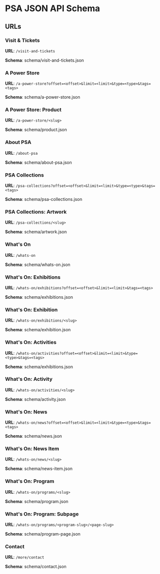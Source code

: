 # PSA JSON API Schema

## URLs

### Visit & Tickets

**URL**: `/visit-and-tickets`
   
**Schema**: schema/visit-and-tickets.json

### A Power Store

**URL**: `/a-power-store?offset=<offset>&limit=<limit>&type=<type>&tags=<tags>`

**Schema**: schema/a-power-store.json

### A Power Store: Product

**URL**: `/a-power-store/<slug>`

**Schema**: schema/product.json

### About PSA

**URL**: `/about-psa`

**Schema**: schema/about-psa.json

### PSA Collections

**URL**: `/psa-collections?offset=<offset>&limit=<limit>&type=<type>&tags=<tags>`

**Schema**: schema/psa-collections.json

### PSA Collections: Artwork

**URL**: `/psa-collections/<slug>`

**Schema**: schema/artwork.json

### What's On

**URL**: `/whats-on`

**Schema**: schema/whats-on.json

### What's On: Exhibitions

**URL**: `/whats-on/exhibitions?offset=<offset>&limit=<limit>&tags=<tags>`

**Schema**: schema/exhibitions.json

### What's On: Exhibition

**URL**: `/whats-on/exhibitions/<slug>`

**Schema**: schema/exhibition.json

### What's On: Activities

**URL**: `/whats-on/activities?offset=<offset>&limit=<limit>&type=<type>&tags=<tags>`

**Schema**: schema/exhibitions.json

### What's On: Activity

**URL**: `/whats-on/activities/<slug>`

**Schema**: schema/activity.json

### What's On: News

**URL**: `/whats-on/news?offset=<offset>&limit=<limit>&type=<type>&tags=<tags>`

**Schema**: schema/news.json

### What's On: News Item

**URL**: `/whats-on/news/<slug>`

**Schema**: schema/news-item.json

### What's On: Program

**URL**: `/whats-on/programs/<slug>`

**Schema**: schema/program.json

### What's On: Program: Subpage

**URL**: `/whats-on/programs/<program-slug>/<page-slug>`

**Schema**: schema/program-page.json

### Contact

**URL**: `/more/contact`

**Schema**: schema/contact.json
